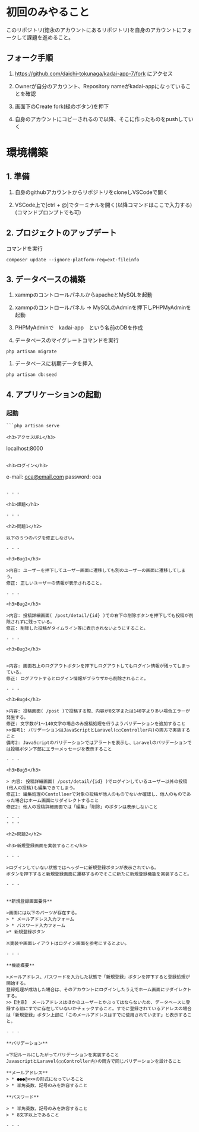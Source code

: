 <h1>初回のみやること</h1>

このリポジトリ(徳永のアカウントにあるリポジトリ)を自身のアカウントにフォークして課題を進めること。

<h2>フォーク手順</h2>

1. https://github.com/daichi-tokunaga/kadai-app-7/fork にアクセス

1. Ownerが自分のアカウント、Repository nameがkadai-appになっていることを確認

1. 画面下のCreate fork(緑のボタン)を押下

1. 自身のアカウントにコピーされるので以降、そこに作ったものをpushしていく


<h1>環境構築</h1>

<h2>1. 準備</h2>

1. 自身のgithubアカウントからリポジトリをcloneしVSCodeで開く

1. VSCode上で[ctrl + @]でターミナルを開く(以降コマンドはここで入力する)(コマンドプロンプトでも可)

<h2>2. プロジェクトのアップデート</h2>

コマンドを実行

```
composer update --ignore-platform-req=ext-fileinfo
```

<h2>3. データベースの構築</h2>

1. xammpのコントロールパネルからapacheとMySQLを起動

1. xammpのコントロールパネル -> MySQLのAdminを押下しPHPMyAdminを起動

1. PHPMyAdminで　kadai-app　という名前のDBを作成

1. データベースのマイグレートコマンドを実行

```
php artisan migrate
```

1. データベースに初期データを挿入
```
php artisan db:seed
```

<h2>4. アプリケーションの起動</h2>

<h3>起動</h3>

```
```php artisan serve

<h3>アクセスURL</h3>

```
localhost:8000
```

<h3>ログイン</h3>

```
e-mail: oca@email.com
password: oca
```

- - -

<h1>課題</h1>

- - -

<h2>問題1</h2>

以下の５つのバグを修正しなさい。

- - -

<h3>Bug1</h3>

>内容: ユーザーを押下してユーザー画面に遷移しても別のユーザーの画面に遷移してしまう。  
修正: 正しいユーザーの情報が表示されること。

- - -

<h3>Bug2</h3>

>内容: 投稿詳細画面( /post/detail/{id} )での右下の削除ボタンを押下しても投稿が削除されずに残っている。  
修正: 削除した投稿がタイムライン等に表示されないようにすること。

- - -

<h3>Bug3</h3>


>内容: 画面右上のログアウトボタンを押下しログアウトしてもログイン情報が残ってしまっている。  
修正: ログアウトするとログイン情報がブラウザから削除されること。

- - -

<h3>Bug4</h3>

>内容: 投稿画面( /post )で投稿する際、内容が0文字または140字より多い場合エラーが発生する。  
修正: 文字数が1～140文字の場合のみ投稿処理を行うようバリデーションを追加すること
>>備考1: バリデーションはJavaScriptとLaravel(○○Controller内)の両方で実装すること
備考2: JavaScriptのバリデーションではアラートを表示し、Laravelのバリデーションでは投稿ボタン下部にエラーメッセージを表示すること

- - -

<h3>Bug5</h3>

> 内容: 投稿詳細画面( /post/detail/{id} )でログインしているユーザー以外の投稿(他人の投稿)も編集できてしまう。  
修正1: 編集処理のContolloerで対象の投稿が他人のものでないか確認し、他人のものであった場合はホーム画面にリダイレクトすること  
修正2: 他人の投稿詳細画面では「編集」「削除」のボタンは表示しないこと  

- - -
- - -

<h2>問題2</h2>

<h3>新規登録画面を実装すること</h3>

- - -

>ログインしていない状態ではヘッダーに新規登録ボタンが表示されている。
ボタンを押下すると新規登録画面に遷移するのでそこに新たに新規登録機能を実装すること。

- - -


**新規登録画面要件**

>画面には以下のパーツが存在する。
> * メールアドレス入力フォーム
> * パスワード入力フォーム
>* 新規登録ボタン

※実装や画面レイアウトはログイン画面を参考にするとよい。

- - -

**機能概要**

>メールアドレス、パスワードを入力した状態で「新規登録」ボタンを押下すると登録処理が開始する。  
登録処理が成功した場合は、そのアカウントにログインしたうえでホーム画面にリダイレクトする。
>>【注意】 メールアドレスはほかのユーザーとかぶってはならないため、データベースに登録する前にすでに存在していないかチェックすること。すでに登録されているアドレスの場合は「新規登録」ボタン上部に「このメールアドレスはすでに使用されています」と表示すること。

- - -

**バリデーション**

>下記ルールにしたがってバリデーションを実装すること
JavascriptとLaravel(○○Controller内)の両方で同じバリデーションを設けること

**メールアドレス**
> * ●●●@×××の形式になっていること
> * 半角英数、記号のみを許容すること

**パスワード**

> * 半角英数、記号のみを許容すること
> * 8文字以上であること

- - -
